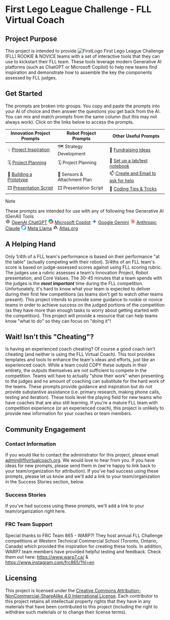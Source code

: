 #  First Lego League Challenge - FLL Virtual Coach 

## Project Purpose
This project is intended to provide ![FirstLogo](https://github.com/user-attachments/assets/d5070ad0-2355-4a49-ae3e-98100dba6242) First Lego League Challenge (FLL)  ROOKIE & NOVICE teams with a set of interactive tools that they can use to kickstart their FLL team. These tools leverage modern Generative AI platforms (such as ChatGPT or Microsoft Copilot) to help new teams find inspiration and demonstrate how to assemble the key the components assessed by FLL judges.

## Get Started
The prompts are broken into groups. You copy and paste the prompts into your AI of choice and then answer the questions you get back from the AI. You can mix and match prompts from the same column (but this may not always work).  Click on the links below to access the prompts.  

| Innovation Project Prompts | Robot Project Prompts | Other Useful Prompts |
| -- | --- | ---|
| 💡 [Project Inspiration](InnovationPromptLibrary.md#project-inspiration) | 🗺️ Strategy Development | 🧁 [Fundraising Ideas](OtherPromptLibrary.md#fundraising-ideas)  |
| 🗓️ [Project Planning](InnovationPromptLibrary.md#project-planning) | 🗓️ Project Planning | 📔 [Set up a lab/test notebook](OtherPromptLibrary.md#setup-a-labtest-notebook) |
| 🧰 [Building a Prototype](InnovationPromptLibrary.md#prototype-build-instructions) | 🤖 Sensors & Attachment Plan | 📫 [Create and Email to ask for help](OtherPromptLibrary.md#asking-for-help-fundraising-expert-collaboration-volunteers) |
| 🎞️ [Presentation Script](InnovationPromptLibrary.md#innovation-project-presentation) | 🎞️ Presentation Script | 📔 [Coding Tips & Tricks](OtherPromptLibrary.md#coding-tips-and-tricks) |


> [!NOTE]
> These prompts are intended for use with any of following free Generative AI (GenAI) Tools  
> ![chatgpt](/Images/Chatgpt.png)
[OpenAI ChatGPT](https://chatgpt.com/)  ![copilot](/Images/copilot.png)
[Microsoft Copilot](https://copilot.microsoft.com/)  ![Gemini](/Images/gemini.png)
[Google Gemini](https://gemini.google.com/app)  ![Claude](/Images/claude.png)
[Anthropic Claude](https://claude.ai/)  ![meta](/Images/Meta.png)
[Meta Llama](https://www.meta.ai/)  ![Atlas](/Images/atlas.png)
[Atlas.org](https://www.atlas.org/)

## A Helping Hand
Only 1/4th of a FLL team's performance is based on their performance "at the table" (actually competing with their robot).  3/4ths of an FLL team's score is based on judge-assessed scores against using FLL scoring rubric.  The judges use a rubric assesses a team's Innovation Project, Robot presentation, and Core Values. The 30-45 minutes that a team spends with the judges is the **_most important_** time during the FLL competition.  Unfortunately, it's hard to know what your team is expected to deliver during their first few competitions (as teams don't get to watch other teams present). This project intends to provide some guidance to rookie or novice teams in order to achieve success on the judged portions of the competition (as they have more than enough tasks to worry about getting started with the competition).  This project will provide a resource that can help teams know "what to do" so they can focus on "doing it"!

## Wait! Isn't this "Cheating"?
Is having an experienced coach cheating? Of course a good coach isn't cheating (and neither is using the FLL Virtual Coach).  This tool provides templates and tools to enhance the team's ideas and efforts, just like an experienced coach. While a team could COPY these outputs in their entirety, the outputs themselves are not sufficient to compete in the competition.  Teams will have to actually "show their work" when presenting to the judges and no amount of coaching can substitute for the hard work of the teams.  These prompts provide guidance and inspiration but do not provide substantive assistance (i.e. primary research, making phone calls, testing and iteration). These tools level the playing field for new teams who have coaches that are also still learning.  If you're a mature FLL team with competition experience (or an experienced coach), this project is unlikely to provide new information for your coaches or team members.

## Community Engagement
### Contact Information
If you would like to contact the administrator for this project, please email admin@fllvirtualcoach.org. We would love to hear from you.  If you have ideas for new prompts, please send them in (we're happy to link back to your team/organization for attribution).  If you've had success using these prompts, please let us know and we'll add a link to your team/organization in the Success Stories section, below.

### Success Stories
If you've had success using these prompts, we'll add a link to your team/organization right here.

### FRC Team Support
Special thanks to FRC Team 865 - WARP7!  They host annual FLL Challenge competitions at Western Technical Commercial School (Toronto, Ontario, Canada) which provided the inspiration for creating these tools. In addition, WARP7 team members have provided helpful testing and feedback.  Check them out here: https://www.warp7.ca/ & https://www.instagram.com/frc865/?hl=en

## Licensing
This project is licensed under the [Creative Commons Attribution-NonCommercial-ShareAlike 4.0 International License](https://creativecommons.org/licenses/by-nc-sa/4.0/).  Each contributor to this project retains all intellectual property rights that they have in any materials that have been contributed to this project (including the right to withdraw such materials or to change their license terms).
